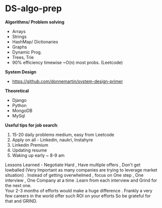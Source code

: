 # DS-algo-prep

**Algorithms/ Problem solving**
* Arrays 
* Strings
* HashMap/ Dictionaries 
* Graphs
* Dynamic Prog. 
* Trees, Trie 
* 90% efficiency timewise ~O(n) most probs. (Leetcode)

**System Design**
* https://github.com/donnemartin/system-design-primer 

**Theoretical** 
* Django 
* Python
* MongoDB 
* MySql 


**Useful tips for job search**: 
1) 15-20 daily problems medium, easy from Leetcode  
2) Apply on all - Linkedin, naukri, Instahyre 
3) Linkedin Premium
4) Updating resume
5) Waking up early ~ 8-9 am

Lessons Learned - 
Negotiate Hard , Have multiple offers , Don't get lowballed (Very Important as many companies are trying to leverage market situation) .
Instead of getting overwhelmed , focus on One step , One interview , One Company at a time .Learn from each interview and Grind for the next one.  
Your 2-3 months of efforts would make a huge difference .
Frankly a very few careers in the world offer such ROI on your efforts So be grateful for that and GRIND.





 
